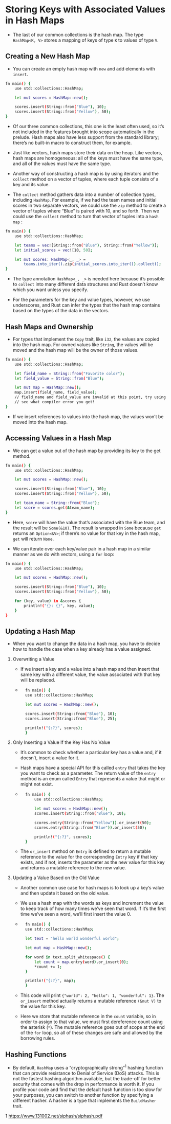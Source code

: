 # Storing Keys with Associated Values in Hash Maps

- The last of our common collections is the hash map. The type `HashMap<K, V>` stores a mapping of keys of type `K` to values of type `V`.

## Creating a New Hash Map

- You can create an empty hash map with `new` and add elements with `insert`.

```sh
fn main() {
    use std::collections::HashMap;

    let mut scores = HashMap::new();

    scores.insert(String::from("Blue"), 10);
    scores.insert(String::from("Yellow"), 50);
}
```

- Of our three common collections, this one is the least often used, so it’s not included in the features brought into scope automatically in the prelude. Hash maps also have less support from the standard library; there’s no built-in macro to construct them, for example.

- Just like vectors, hash maps store their data on the heap. Like vectors, hash maps are homogeneous: all of the keys must have the same type, and all of the values must have the same type.

- Another way of constructing a hash map is by using iterators and the `collect` method on a vector of tuples, where each tuple consists of a key and its value.

- The `collect` method gathers data into a number of collection types, including `HashMap`. For example, if we had the team names and initial scores in two separate vectors, we could use the `zip` method to create a vector of tuples where “Blue” is paired with 10, and so forth. Then we could use the `collect` method to turn that vector of tuples into a `hash map` :

```sh
fn main() {
    use std::collections::HashMap;

    let teams = vec![String::from("Blue"), String::from("Yellow")];
    let initial_scores = vec![10, 50];

    let mut scores: HashMap<_, _> =
        teams.into_iter().zip(initial_scores.into_iter()).collect();
}
```

- The type annotation `HashMap<_, _>` is needed here because it’s possible to `collect` into many different data structures and Rust doesn’t know which you want unless you specify. 

- For the parameters for the key and value types, however, we use underscores, and Rust can infer the types that the hash map contains based on the types of the data in the vectors.

## Hash Maps and Ownership

- For types that implement the `Copy` trait, like `i32`, the values are copied into the hash map. For owned values like `String`, the values will be moved and the hash map will be the owner of those values.


```sh
fn main() {
    use std::collections::HashMap;

    let field_name = String::from("Favorite color");
    let field_value = String::from("Blue");

    let mut map = HashMap::new();
    map.insert(field_name, field_value);
    // field_name and field_value are invalid at this point, try using them and
    // see what compiler error you get!
}
```

- If we insert references to values into the hash map, the values won’t be moved into the hash map. 

## Accessing Values in a Hash Map

- We can get a value out of the hash map by providing its key to the get method.

```sh
fn main() {
    use std::collections::HashMap;

    let mut scores = HashMap::new();

    scores.insert(String::from("Blue"), 10);
    scores.insert(String::from("Yellow"), 50);

    let team_name = String::from("Blue");
    let score = scores.get(&team_name);
}
```
- Here, `score` will have the value that’s associated with the Blue team, and the result will be `Some(&10)`. The result is wrapped in `Some` because `get` returns an `Option<&V>`; if there’s no value for that key in the hash map, `get` will return `None`.

- We can iterate over each key/value pair in a hash map in a similar manner as we do with vectors, using a `for` loop:

```sh
fn main() {
    use std::collections::HashMap;

    let mut scores = HashMap::new();

    scores.insert(String::from("Blue"), 10);
    scores.insert(String::from("Yellow"), 50);

    for (key, value) in &scores {
        println!("{}: {}", key, value);
    }
}
```

## Updating a Hash Map

- When you want to change the data in a hash map, you have to decide how to handle the case when a key already has a value assigned.

1.  Overwriting a Value

    * If we insert a key and a value into a hash map and then insert that same key with a different value, the value associated with that key will be replaced. 

    * ```sh
        fn main() {
        use std::collections::HashMap;

        let mut scores = HashMap::new();

        scores.insert(String::from("Blue"), 10);
        scores.insert(String::from("Blue"), 25);

        println!("{:?}", scores);
        }
        ```
2. Only Inserting a Value If the Key Has No Value

    * It’s common to check whether a particular key has a value and, if it doesn’t, insert a value for it.

    * Hash maps have a special API for this called `entry` that takes the key you want to check as a parameter. The return value of the `entry` method is an enum called `Entry` that represents a value that might or might not exist. 

    * ```sh
        fn main() {
            use std::collections::HashMap;

            let mut scores = HashMap::new();
            scores.insert(String::from("Blue"), 10);

            scores.entry(String::from("Yellow")).or_insert(50);
            scores.entry(String::from("Blue")).or_insert(50);

            println!("{:?}", scores);
        }
        ```

    * The `or_insert` method on `Entry` is defined to return a mutable reference to the value for the corresponding `Entry` key if that key exists, and if not, inserts the parameter as the new value for this key and returns a mutable reference to the new value. 

3. Updating a Value Based on the Old Value

    * Another common use case for hash maps is to look up a key’s value and then update it based on the old value.

    * We use a hash map with the words as keys and increment the value to keep track of how many times we’ve seen that word. If it’s the first time we’ve seen a word, we’ll first insert the value 0.

    * ```sh
        fn main() {
        use std::collections::HashMap;

        let text = "hello world wonderful world";

        let mut map = HashMap::new();

        for word in text.split_whitespace() {
            let count = map.entry(word).or_insert(0);
            *count += 1;
        }

        println!("{:?}", map);
        }
        ```

    * This code will print `{"world": 2, "hello": 1, "wonderful": 1}`. The `or_insert` method actually returns a mutable reference `(&mut V)` to the value for this key.

    * Here we store that mutable reference in the `count` variable, so in order to assign to that value, we must first dereference count using the asterisk (`*`). The mutable reference goes out of scope at the end of the `for` loop, so all of these changes are safe and allowed by the borrowing rules.

## Hashing Functions

- By default, `HashMap` uses a “cryptographically strong”<sup>1</sup> hashing function that can provide resistance to Denial of Service (DoS) attacks. This is not the fastest hashing algorithm available, but the trade-off for better security that comes with the drop in performance is worth it. If you profile your code and find that the default hash function is too slow for your purposes, you can switch to another function by specifying a different hasher. A hasher is a type that implements the `BuildHasher` trait.

1 https://www.131002.net/siphash/siphash.pdf